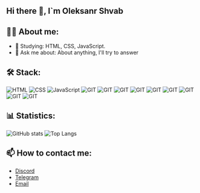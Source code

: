 ## Hi there 👋, I`m Oleksanr Shvab

## 🧑‍💻 About me:
  - 🌱 Studying: HTML, CSS, JavaScript.
  - 💬 Ask me about: About anything, I'll try to answer

## 🛠️ Stack:
![HTML](https://skillicons.dev/icons?i=html)
![CSS](https://skillicons.dev/icons?i=css)
![JavaScript](https://skillicons.dev/icons?i=javascript)
![GIT](https://skillicons.dev/icons?i=git)
![GIT](https://skillicons.dev/icons?i=github)
![GIT](https://skillicons.dev/icons?i=vscode)
![GIT](https://skillicons.dev/icons?i=powershell)
![GIT](https://skillicons.dev/icons?i=php)
![GIT](https://skillicons.dev/icons?i=npm)
![GIT](https://skillicons.dev/icons?i=mysql)
![GIT](https://skillicons.dev/icons?i=bootstrap)
![GIT](https://skillicons.dev/icons?i=windows)

## 📊 Statistics:
![GitHub stats](https://github-readme-stats.vercel.app/api?username=OleksandrTEB&show_icons=true&theme=tokyonight)
![Top Langs](https://github-readme-stats.vercel.app/api/top-langs/?username=OleksandrTEB&layout=compact&theme=tokyonight)

## 📫 How to contact me:
- [Discord](https://discord.com/users/123456789012345678/vikusia.1523)
- [Telegram](https://t.me/awgng)
- [Email](mailto:fiuhad@gmail.com)